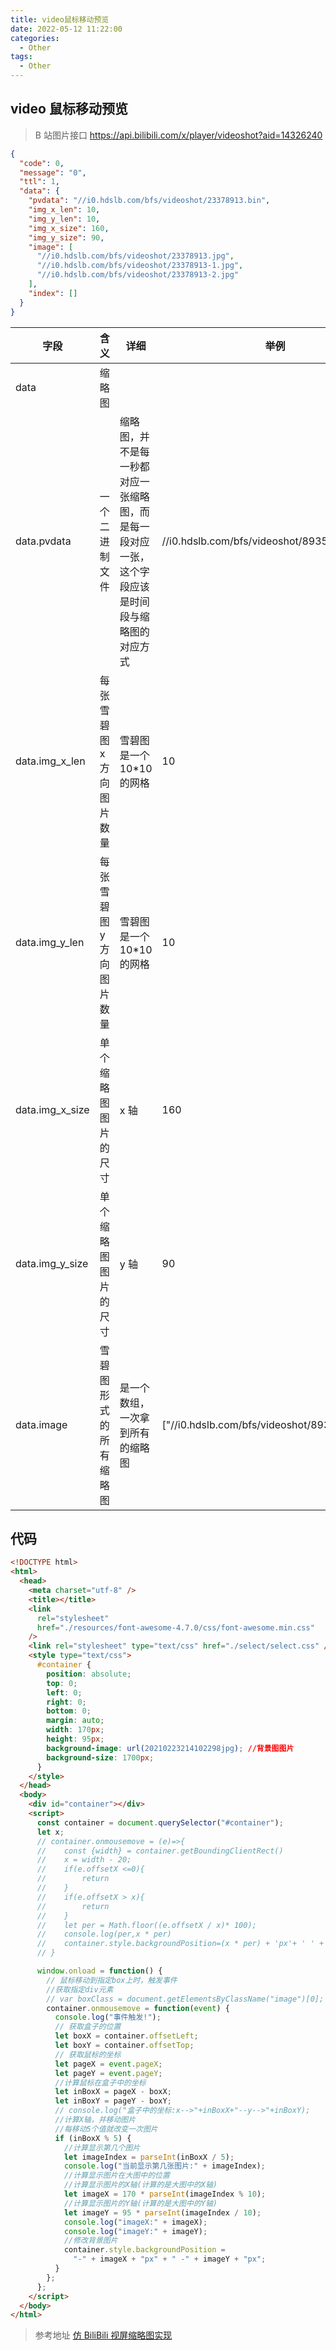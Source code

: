 ```yaml
---
title: video鼠标移动预览
date: 2022-05-12 11:22:00
categories:
  - Other
tags:
  - Other
---
```


## video 鼠标移动预览

> B 站图片接口
> https://api.bilibili.com/x/player/videoshot?aid=14326240

```json
{
  "code": 0,
  "message": "0",
  "ttl": 1,
  "data": {
    "pvdata": "//i0.hdslb.com/bfs/videoshot/23378913.bin",
    "img_x_len": 10,
    "img_y_len": 10,
    "img_x_size": 160,
    "img_y_size": 90,
    "image": [
      "//i0.hdslb.com/bfs/videoshot/23378913.jpg",
      "//i0.hdslb.com/bfs/videoshot/23378913-1.jpg",
      "//i0.hdslb.com/bfs/videoshot/23378913-2.jpg"
    ],
    "index": []
  }
}
```

| 字段            | 含义                      | 详细                                                                                             | 举例                                          |
| --------------- | ------------------------- | ------------------------------------------------------------------------------------------------ | --------------------------------------------- |
| data            | 缩略图                    |                                                                                                  |                                               |
| data.pvdata     | 一个二进制文件            | 缩略图，并不是每一秒都对应一张缩略图，而是每一段对应一张，这个字段应该是时间段与缩略图的对应方式 | //i0.hdslb.com/bfs/videoshot/89359010.bin     |
| data.img_x_len  | 每张雪碧图 x 方向图片数量 | 雪碧图是一个 10\*10 的网格                                                                       | 10                                            |
| data.img_y_len  | 每张雪碧图 y 方向图片数量 | 雪碧图是一个 10\*10 的网格                                                                       | 10                                            |
| data.img_x_size | 单个缩略图图片的尺寸      | x 轴                                                                                             | 160                                           |
| data.img_y_size | 单个缩略图图片的尺寸      | y 轴                                                                                             | 90                                            |
| data.image      | 雪碧图形式的所有缩略图    | 是一个数组，一次拿到所有的缩略图                                                                 | ["//i0.hdslb.com/bfs/videoshot/89359010.jpg"] |

## 代码

```html
<!DOCTYPE html>
<html>
  <head>
    <meta charset="utf-8" />
    <title></title>
    <link
      rel="stylesheet"
      href="./resources/font-awesome-4.7.0/css/font-awesome.min.css"
    />
    <link rel="stylesheet" type="text/css" href="./select/select.css" />
    <style type="text/css">
      #container {
        position: absolute;
        top: 0;
        left: 0;
        right: 0;
        bottom: 0;
        margin: auto;
        width: 170px;
        height: 95px;
        background-image: url(20210223214102298jpg); //背景图图片
        background-size: 1700px;
      }
    </style>
  </head>
  <body>
    <div id="container"></div>
    <script>
      const container = document.querySelector("#container");
      let x;
      // container.onmousemove = (e)=>{
      // 	const {width} = container.getBoundingClientRect()
      // 	x = width - 20;
      // 	if(e.offsetX <=0){
      // 		return
      // 	}
      // 	if(e.offsetX > x){
      // 		return
      // 	}
      // 	let per = Math.floor((e.offsetX / x)* 100);
      // 	console.log(per,x * per)
      // 	container.style.backgroundPosition=(x * per) + 'px'+ ' ' + (x * per) + 'px';
      // }

      window.onload = function() {
        // 鼠标移动到指定box上时，触发事件
        //获取指定div元素
        // var boxClass = document.getElementsByClassName("image")[0];
        container.onmousemove = function(event) {
          console.log("事件触发!");
          // 获取盒子的位置
          let boxX = container.offsetLeft;
          let boxY = container.offsetTop;
          // 获取鼠标的坐标
          let pageX = event.pageX;
          let pageY = event.pageY;
          //计算鼠标在盒子中的坐标
          let inBoxX = pageX - boxX;
          let inBoxY = pageY - boxY;
          // console.log("盒子中的坐标:x-->"+inBoxX+"--y-->"+inBoxY);
          //计算X轴，并移动图片
          //每移动5个值就改变一次图片
          if (inBoxX % 5) {
            //计算显示第几个图片
            let imageIndex = parseInt(inBoxX / 5);
            console.log("当前显示第几张图片:" + imageIndex);
            //计算显示图片在大图中的位置
            //计算显示图片的X轴(计算的是大图中的X轴)
            let imageX = 170 * parseInt(imageIndex % 10);
            //计算显示图片的Y轴(计算的是大图中的Y轴)
            let imageY = 95 * parseInt(imageIndex / 10);
            console.log("imageX:" + imageX);
            console.log("imageY:" + imageY);
            //修改背景图片
            container.style.backgroundPosition =
              "-" + imageX + "px" + " -" + imageY + "px";
          }
        };
      };
    </script>
  </body>
</html>
```

> 参考地址
> [仿 BiliBili 视屏缩略图实现](https://blog.csdn.net/Mr_FenKuan/article/details/114003333?spm=1001.2101.3001.6650.7&utm_medium=distribute.pc_relevant.none-task-blog-2%7Edefault%7EBlogCommendFromBaidu%7ERate-7-114003333-blog-90724799.topblog&depth_1-utm_source=distribute.pc_relevant.none-task-blog-2%7Edefault%7EBlogCommendFromBaidu%7ERate-7-114003333-blog-90724799.topblog&utm_relevant_index=12)
